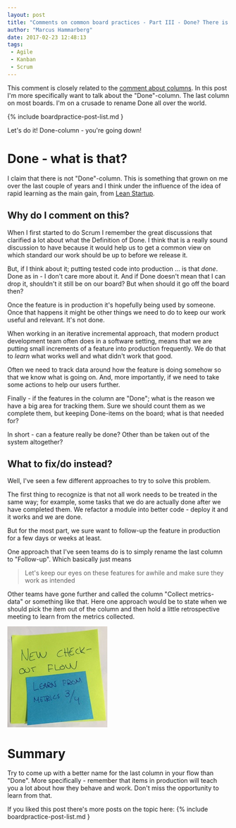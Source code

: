 ```yaml
---
layout: post
title: "Comments on common board practices - Part III - Done? There is no Done"
author: "Marcus Hammarberg"
date: 2017-02-23 12:48:13
tags:
 - Agile
 - Kanban
 - Scrum
---
```


This comment is closely related to the [comment about columns](http://www.marcusoft.net/2017/02/comments-on-board-practices-2.html). In this post I'm more specifically want to talk about the "Done"-column. The last column on most boards. I'm on a crusade to rename Done all over the world.

{% include boardpractice-post-list.md }

Let's do it! Done-column - you're going down!

<a name='more'></a>

# Done - what is that? 

I claim that there is not "Done"-column. This is something that grown on me over the last couple of years and I think under the influence of the idea of rapid learning as the main gain, from [Lean Startup](http://theleanstartup.com/).

## Why do I comment on this?

When I first started to do Scrum I remember the great discussions that clarified a lot about what the Definition of Done. I think that is a really sound discussion to have because it would help us to get a common view on which standard our work should be up to before we release it. 

But, if I think about it; putting tested code into production … is that *done*. Done as in - I don't care more about it. And if Done doesn't mean that I can drop it, shouldn't it still be on our board? But when should it go off the board then? 

Once the feature is in production it's hopefully being used by someone. Once that happens it might be other things we need to do to keep our work useful and relevant. It's not done. 

When working in an iterative incremental approach, that modern product development team often does in a software setting, means that we are putting small increments of a feature into production frequently. We do that to *learn* what works well and what didn't work that good. 

Often we need to track data around how the feature is doing somehow so that we know what is going on. And, more importantly, if we need to take some actions to help our users further.  

Finally - if the features in the column are "Done"; what is the reason we have a big area for tracking them. Sure we should count them as we complete them, but keeping Done-items on the board; what is that needed for?

In short - can a feature really be done? Other than be taken out of the system altogether? 

## What to fix/do instead?

Well, I've seen a few different approaches to try to solve this problem. 

The first thing to recognize is that not all work needs to be treated in the same way; for example, some tasks that we do are actually done after we have completed them. We refactor a module into better code - deploy it and it works and we are done. 

But for the most part, we sure want to follow-up the feature in production for a few days or weeks at least. 

One approach that I've seen teams do is to simply rename the last column to "Follow-up". Which basically just means

> Let's keep our eyes on these features for awhile and make sure they work as intended

Other teams have gone further and called the column "Collect metrics-data" or something like that. Here one approach would be to state when we should pick the item out of the column and then hold a little retrospective meeting to learn from the metrics collected. 

![Example sticky collecting learning data](/img/stickyCollectingMetrics.jpg) 

# Summary

Try to come up with a better name for the last column in your flow than "Done". More specifically - remember that items in production will teach you a lot about how they behave and work. Don't miss the opportunity to learn from that. 

If you liked this post there's more posts on the topic here:
{% include boardpractice-post-list.md }